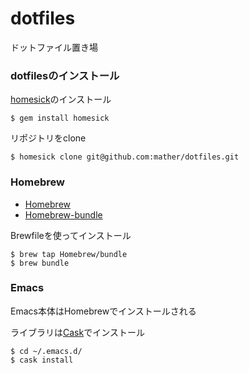 dotfiles
========

ドットファイル置き場

### dotfilesのインストール

[homesick](https://github.com/technicalpickles/homesick)のインストール

    $ gem install homesick

リポジトリをclone

    $ homesick clone git@github.com:mather/dotfiles.git

### Homebrew

- [Homebrew](http://brew.sh/index_ja.html)
- [Homebrew-bundle](https://github.com/Homebrew/homebrew-bundle)

Brewfileを使ってインストール

    $ brew tap Homebrew/bundle
    $ brew bundle

### Emacs

Emacs本体はHomebrewでインストールされる

ライブラリは[Cask](https://cask.readthedocs.org/)でインストール

    $ cd ~/.emacs.d/
    $ cask install
